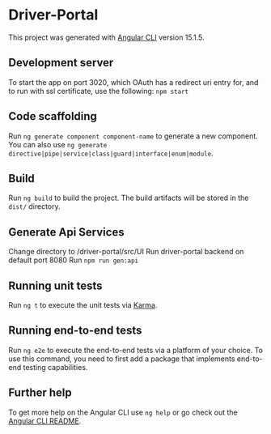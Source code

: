 # Driver-Portal

This project was generated with [Angular CLI](https://github.com/angular/angular-cli) version 15.1.5.

## Development server

To start the app on port 3020, which OAuth has a redirect uri entry for, and to run with ssl certificate, use the following:
`npm start`

## Code scaffolding

Run `ng generate component component-name` to generate a new component. You can also use `ng generate directive|pipe|service|class|guard|interface|enum|module`.

## Build

Run `ng build` to build the project. The build artifacts will be stored in the `dist/` directory.

## Generate Api Services

Change directory to /driver-portal/src/UI
Run driver-portal backend on default port 8080
Run `npm run gen:api`

## Running unit tests

Run `ng t` to execute the unit tests via [Karma](https://karma-runner.github.io).

## Running end-to-end tests

Run `ng e2e` to execute the end-to-end tests via a platform of your choice. To use this command, you need to first add a package that implements end-to-end testing capabilities.

## Further help


To get more help on the Angular CLI use `ng help` or go check out the [Angular CLI README](https://github.com/angular/angular-cli/blob/master/README.md).


